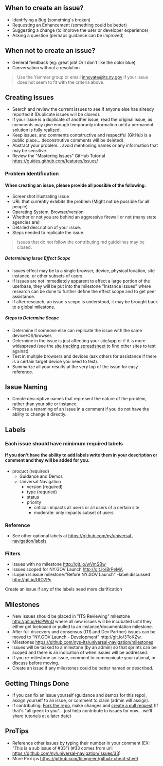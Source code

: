 
## When to create an issue?
- Identifying a Bug (something's broken)
- Requesting an Enhancement (something could be better)
- Suggesting a change (to improve the user or developer experience)
- Asking a question (perhaps guidance can be improved)

## When not to create an issue?
- General feedback (eg: great job! Or I don't like the color blue)
- Conversation without a resolution

> Use the Yammer group or email innovate@its.ny.gov if your issue does not seem to fit with the criteria above.

## Creating Issues

- Search and review the current issues to see if anyone else has already reported it (Duplicate issues will be closed).
- If your issue is a duplicate of another issue, read the original issue, as comments may give enough temporarily information until a permanent solution is fully realized.
- Keep issues, and comments contstructive and respectful (GitHub is a public place... deconstrutive comments will be deleted).
- Abstract your problem... avoid mentioning names or any information that may be sensitive.
- Review the "Mastering Issues" GitHub Tutorial https://guides.github.com/features/issues/

### Problem Identification

#### When creating an issue, please provide all possible of the following:

  - Screenshot illustrating issue
  - URL that currently exhibits the problem (Might not be possible for all people)
  - Operating System, Browser/version
  - Whether or not you are behind an aggressive firewall or not (many state agencies are)
  - Detailed description of your issue.
  - Steps needed to replicate the issue.

> Issues that do not follow the contributing.md guidelines may be closed.

##### Determining Issue Effect Scope
- Issues effect may be to a single browser, device, physical location, site instance, or other subsets of users.
- If issues are not immediately apparent to affect a large portion of the userbase, they will be put into the milestone "Instance Issues" where research can be done to further define the effect scope and to get peer assistance.
- If after research, an issue's scope is understood, it may be brought back to a global milestone.

##### Steps to Determine Scope
- Determine if someone else can replicate the issue with the same device/OS/browser.
- Determine in the issue is just affecting your site/app or if it is more widespread (see the [site tracking spreadsheet](http://on.ny.gov/110a8hc) to find other sites to test against)
- Test in multiple browsers and devices (ask others for assistance if there is a certain target device you need to test).
- Summarize all your results at the very top of the issue for easy reference.

## Issue Naming
- Create descriptive names that represent the nature of the problem, rather than your site or instance.
- Propose a renaming of an issue in a comment if you do not have the ability to change it directly.

## Labels

### Each issue should have minimum required labels

#### If you don't have the ability to add labels write them in your description or comment and they will be added for you.

- product (required)
  - Guidance and Demos
  - Universal Navigation
    - version (required)
    - type (requried)
    - status
    - priority
      - critical: impacts all users or all users of a certain site
      - moderate: only impacts subset of users

### Reference
- See other optional labels at https://github.com/ny/universal-navigation/labels

### Filters
- Issues with no milestone http://git.io/wVmSBw
- Issues scoped for NY.GOV Launch http://git.io/BrPeMA
- is:open is:issue milestone:"Before NY.GOV Launch" -label:discussed  http://git.io/UtO7Pg

Create an issue if any of the labels need more clarification

## Milestones
- New issues should be placed in "ITS Reviewing" milestone http://git.io/HsPWnQ where all new issues will be incubated until they either get Iceboxed or pulled to an instance/documentation milestone.
- After full discovery and consensus (ITS and Dev Partner) issues can be moved to "NY.GOV Launch - Development" http://git.io/3ToKZw.  
- Milestones https://github.com/nys-its/universal-navigation/milestones
- Issues will be tasked to a milestone (by an admin) so that sprints can be scoped and there is an indication of when issues will be addressed.
- If you re-milestone an issue, comment to communicate your rational, or discuss before moving.
- Create an issue if any milestones could be better named or described.

## Getting Things Done 
- If you can fix an issue yourself (guidance and demos for this repo), assign yourself to an issue, or comment to claim (admin will assign).
- If contributing, [Fork the repo](https://help.github.com/articles/fork-a-repo), make changes and [create a pull request](https://help.github.com/articles/using-pull-requests) (If that's "all greek to you"... just help contribute to issues for now... we'll share tutorials at a later date)



## ProTips
- Reference other issues by typing their number in your comment (EX: "This is a sub issue of #33") (#33 comes from url: https://github.com/ny/universal-navigation/issues/33)
- More ProTips https://github.com/tiimgreen/github-cheat-sheet



